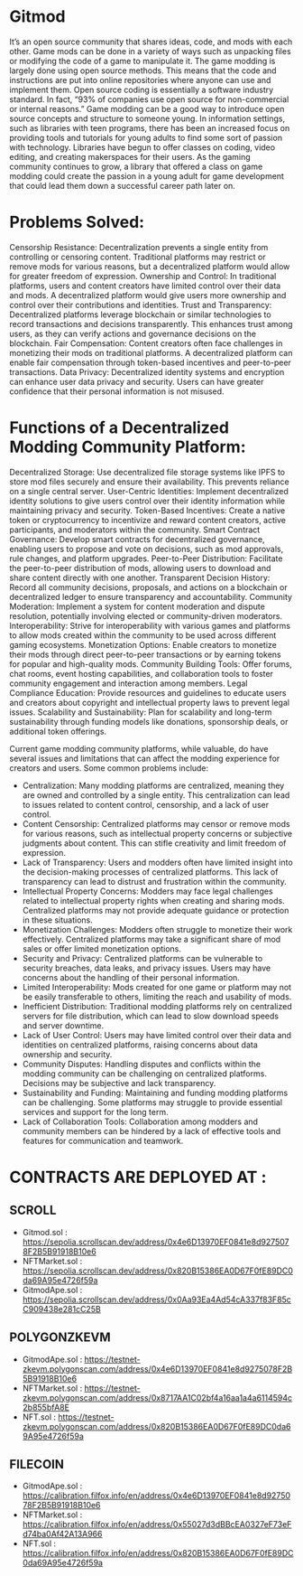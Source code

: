 # Gitmod

It’s an open source community that shares ideas, code, and mods with each other. Game mods can be done in a variety of ways such as unpacking files or modifying the code of a game to manipulate it. The game modding is largely done using open source methods. This means that the code and instructions are put into online repositories where anyone can use and implement them. Open source coding is essentially a software industry standard. In fact, “93% of companies use open source for non-commercial or internal reasons.” Game modding can be a good way to introduce open source concepts and structure to someone young. In information settings, such as libraries with teen programs, there has been an increased focus on providing tools and tutorials for young adults to find some sort of passion with technology. Libraries have begun to offer classes on coding, video editing, and creating makerspaces for their users. As the gaming community continues to grow, a library that offered a class on game modding could create the passion in a young adult for game development that could lead them down a successful career path later on.

# Problems Solved:

Censorship Resistance: Decentralization prevents a single entity from controlling or censoring content. Traditional platforms may restrict or remove mods for various reasons, but a decentralized platform would allow for greater freedom of expression.
Ownership and Control: In traditional platforms, users and content creators have limited control over their data and mods. A decentralized platform would give users more ownership and control over their contributions and identities.
Trust and Transparency: Decentralized platforms leverage blockchain or similar technologies to record transactions and decisions transparently. This enhances trust among users, as they can verify actions and governance decisions on the blockchain.
Fair Compensation: Content creators often face challenges in monetizing their mods on traditional platforms. A decentralized platform can enable fair compensation through token-based incentives and peer-to-peer transactions.
Data Privacy: Decentralized identity systems and encryption can enhance user data privacy and security. Users can have greater confidence that their personal information is not misused.



# Functions of a Decentralized Modding Community Platform:

Decentralized Storage: Use decentralized file storage systems like IPFS to store mod files securely and ensure their availability. This prevents reliance on a single central server.
User-Centric Identities: Implement decentralized identity solutions to give users control over their identity information while maintaining privacy and security.
Token-Based Incentives: Create a native token or cryptocurrency to incentivize and reward content creators, active participants, and moderators within the community.
Smart Contract Governance: Develop smart contracts for decentralized governance, enabling users to propose and vote on decisions, such as mod approvals, rule changes, and platform upgrades.
Peer-to-Peer Distribution: Facilitate the peer-to-peer distribution of mods, allowing users to download and share content directly with one another.
Transparent Decision History: Record all community decisions, proposals, and actions on a blockchain or decentralized ledger to ensure transparency and accountability.
Community Moderation: Implement a system for content moderation and dispute resolution, potentially involving elected or community-driven moderators.
Interoperability: Strive for interoperability with various games and platforms to allow mods created within the community to be used across different gaming ecosystems.
Monetization Options: Enable creators to monetize their mods through direct peer-to-peer transactions or by earning tokens for popular and high-quality mods.
Community Building Tools: Offer forums, chat rooms, event hosting capabilities, and collaboration tools to foster community engagement and interaction among members.
Legal Compliance Education: Provide resources and guidelines to educate users and creators about copyright and intellectual property laws to prevent legal issues.
Scalability and Sustainability: Plan for scalability and long-term sustainability through funding models like donations, sponsorship deals, or additional token offerings.



Current game modding community platforms, while valuable, do have several issues and limitations that can affect the modding experience for creators and users. Some common problems include:

- Centralization: Many modding platforms are centralized, meaning they are owned and controlled by a single entity. This centralization can lead to issues related to content control, censorship, and a lack of user control.
- Content Censorship: Centralized platforms may censor or remove mods for various reasons, such as intellectual property concerns or subjective judgments about content. This can stifle creativity and limit freedom of expression.
- Lack of Transparency: Users and modders often have limited insight into the decision-making processes of centralized platforms. This lack of transparency can lead to distrust and frustration within the community.
- Intellectual Property Concerns: Modders may face legal challenges related to intellectual property rights when creating and sharing mods. Centralized platforms may not provide adequate guidance or protection in these situations.
- Monetization Challenges: Modders often struggle to monetize their work effectively. Centralized platforms may take a significant share of mod sales or offer limited monetization options.
- Security and Privacy: Centralized platforms can be vulnerable to security breaches, data leaks, and privacy issues. Users may have concerns about the handling of their personal information.
- Limited Interoperability: Mods created for one game or platform may not be easily transferable to others, limiting the reach and usability of mods.
- Inefficient Distribution: Traditional modding platforms rely on centralized servers for file distribution, which can lead to slow download speeds and server downtime.
- Lack of User Control: Users may have limited control over their data and identities on centralized platforms, raising concerns about data ownership and security.
- Community Disputes: Handling disputes and conflicts within the modding community can be challenging on centralized platforms. Decisions may be subjective and lack transparency.
- Sustainability and Funding: Maintaining and funding modding platforms can be challenging. Some platforms may struggle to provide essential services and support for the long term.
- Lack of Collaboration Tools: Collaboration among modders and community members can be hindered by a lack of effective tools and features for communication and teamwork.

 # CONTRACTS ARE DEPLOYED AT :

 ## SCROLL
 
- Gitmod.sol : https://sepolia.scrollscan.dev/address/0x4e6D13970EF0841e8d9275078F2B5B91918B10e6
- NFTMarket.sol :  https://sepolia.scrollscan.dev/address/0x820B15386EA0D67F0fE89DC0da69A95e4726f59a
- GitmodApe.sol : https://sepolia.scrollscan.dev/address/0x0Aa93Ea4Ad54cA337f83F85cC909438e281cC25B
  
 ## POLYGONZKEVM 
 
 - GitmodApe.sol :  https://testnet-zkevm.polygonscan.com/address/0x4e6D13970EF0841e8d9275078F2B5B91918B10e6
 - NFTMarket.sol :  https://testnet-zkevm.polygonscan.com/address/0x8717AA1C02bf4a16aa1a4a6114594c2b855bfA8E
 - NFT.sol :  https://testnet-zkevm.polygonscan.com/address/0x820B15386EA0D67F0fE89DC0da69A95e4726f59a
 
 ## FILECOIN 

- GitmodApe.sol :  https://calibration.filfox.info/en/address/0x4e6D13970EF0841e8d9275078F2B5B91918B10e6
- NFTMarket.sol :  https://calibration.filfox.info/en/address/0x55027d3dBBcEA0327eF73eFd74ba0Af42A13A966
- NFT.sol : https://calibration.filfox.info/en/address/0x820B15386EA0D67F0fE89DC0da69A95e4726f59a
 

